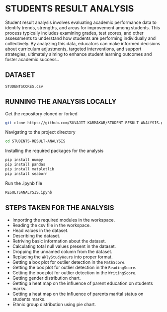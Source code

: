 
# STUDENTS RESULT ANALYSIS

Student result analysis involves evaluating academic performance data to identify trends, strengths, and areas for improvement among students. This process typically includes examining grades, test scores, and other assessments to understand how students are performing individually and collectively. By analyzing this data, educators can make informed decisions about curriculum adjustments, targeted interventions, and support strategies, ultimately aiming to enhance student learning outcomes and foster academic success..




## DATASET

`STUDENTSCORES.csv`


## RUNNING THE ANALYSIS LOCALLY 
Get the repository cloned or forked 
```bash 
git clone https://github.com/SUVAJIT-KARMAKAR/STUDENT-RESULT-ANALYSIS.git
```
Navigating to the project directory 
```bash
cd STUDENTS-RESULT-ANALYSIS
```
Installing the required packages for the analysis 
```bash
pip install numpy 
pip install pandas
pip install matplotlib
pip install seaborn 
```
Run the .ipynb file
```bash
RESULTSANALYSIS.ipynb
```
## STEPS TAKEN FOR THE ANALYSIS
- Importing the required modules in the workspace.
- Reading the csv file in the workspace.
- Head values in the dataset.
- Describing the dataset.
- Retriving basic information about the dataset.
- Calculating total null values present in the dataset.
- Dropping the unnamed column from the dataset.
- Replacing the `WklyStudyHours` into proper format.
- Getting a box plot for outlier detection in the `MathScore`.
- Getting the box plot for outlier detection in the `ReadingScore`.
- Getting the box plot for outlier detection in the `WritingScore`.
- Getting gender distribution chart.
- Getting a heat map on the influence of parent education on students marks.
- Getting a heat map on the influence of parents marital status on students marks.
- Ethnic group distribution using pie chart.





